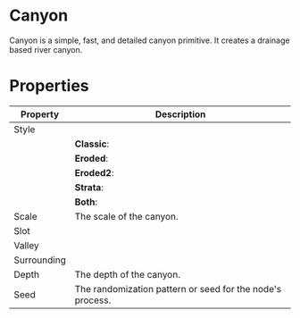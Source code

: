 # Canyon



Canyon is a simple, fast, and detailed canyon primitive. It creates a drainage based river canyon.



# Properties


| Property | Description| 
| -------- | -----------|
| Style |  |
| | **Classic**: <desc> |
| | **Eroded**: <desc> |
| | **Eroded2**: <desc> |
| | **Strata**: <desc> |
| | **Both**: <desc> |
| Scale | The scale of the canyon. |
| Slot |  |
| Valley |  |
| Surrounding |  |
| Depth | The depth of the canyon. |
| Seed | The randomization pattern or seed for the node's process. |





